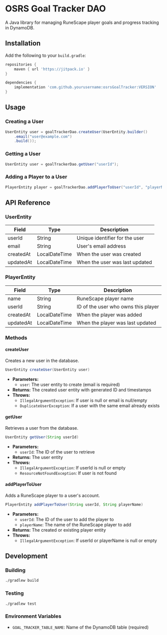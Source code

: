 # OSRS Goal Tracker DAO

A Java library for managing RuneScape player goals and progress tracking in DynamoDB.

## Installation

Add the following to your `build.gradle`:

```groovy
repositories {
    maven { url 'https://jitpack.io' }
}

dependencies {
    implementation 'com.github.yourusername:osrsGoalTracker:VERSION'
}
```

## Usage

### Creating a User

```java
UserEntity user = goalTrackerDao.createUser(UserEntity.builder()
    .email("user@example.com")
    .build());
```

### Getting a User

```java
UserEntity user = goalTrackerDao.getUser("userId");
```

### Adding a Player to a User

```java
PlayerEntity player = goalTrackerDao.addPlayerToUser("userId", "playerName");
```

## API Reference

### UserEntity

| Field | Type | Description |
|-------|------|-------------|
| userId | String | Unique identifier for the user |
| email | String | User's email address |
| createdAt | LocalDateTime | When the user was created |
| updatedAt | LocalDateTime | When the user was last updated |

### PlayerEntity

| Field | Type | Description |
|-------|------|-------------|
| name | String | RuneScape player name |
| userId | String | ID of the user who owns this player |
| createdAt | LocalDateTime | When the player was added |
| updatedAt | LocalDateTime | When the player was last updated |

### Methods

#### createUser

Creates a new user in the database.

```java
UserEntity createUser(UserEntity user)
```

- **Parameters:**
  - `user`: The user entity to create (email is required)
- **Returns:** The created user entity with generated ID and timestamps
- **Throws:**
  - `IllegalArgumentException`: If user is null or email is null/empty
  - `DuplicateUserException`: If a user with the same email already exists

#### getUser

Retrieves a user from the database.

```java
UserEntity getUser(String userId)
```

- **Parameters:**
  - `userId`: The ID of the user to retrieve
- **Returns:** The user entity
- **Throws:**
  - `IllegalArgumentException`: If userId is null or empty
  - `ResourceNotFoundException`: If user is not found

#### addPlayerToUser

Adds a RuneScape player to a user's account.

```java
PlayerEntity addPlayerToUser(String userId, String playerName)
```

- **Parameters:**
  - `userId`: The ID of the user to add the player to
  - `playerName`: The name of the RuneScape player to add
- **Returns:** The created or existing player entity
- **Throws:**
  - `IllegalArgumentException`: If userId or playerName is null or empty

## Development

### Building

```bash
./gradlew build
```

### Testing

```bash
./gradlew test
```

### Environment Variables

- `GOAL_TRACKER_TABLE_NAME`: Name of the DynamoDB table (required)